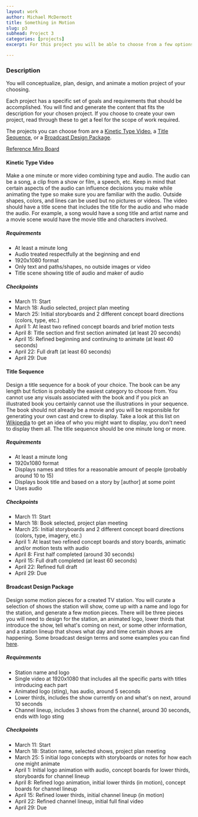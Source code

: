 ```yaml
---
layout: work
author: Michael McDermott
title: Something in Motion
slug: p3
subhead: Project 3
categories: [projects]
excerpt: For this project you will be able to choose from a few options below or create your own project. If generating your own project you need to make sure to create a schedule and similar outcomes to the projects listed below.

---
```


### Description
You will conceptualize, plan, design, and animate a motion project of your choosing.

Each project has a specific set of goals and requirements that should be accomplished. You will find and  generate the content that fits the description for your chosen project. If you choose to create your own project, read through these to get a feel for the scope of work required.

The projects you can choose from are a <a href="#kinetic">Kinetic Type Video</a>, a <a href="#title">Title Sequence</a>, or a <a href="#broadcast">Broadcast Design Package</a>.

[Reference Miro Board](https://miro.com/app/board/uXjVOGIWaYc=/?invite_link_id=252614769573)

#### <span id="kinetic">Kinetic Type Video</span>
Make a one minute or more video combining type and audio. The audio can be a song, a clip from a show or film, a speech, etc. Keep in mind that certain aspects of the audio can influence decisions you make while animating the type so make sure you are familiar with the audio. Outside shapes, colors, and lines can be used but no pictures or videos. The video should have a title scene that includes the title for the audio and who made the audio. For example, a song would have a song title and artist name and a movie scene would have the movie title and characters involved.

##### Requirements
* At least a minute long
* Audio treated respectfully at the beginning and end
* 1920x1080 format
* Only text and paths/shapes, no outside images or video
* Title scene showing title of audio and maker of audio

##### Checkpoints
* March 11: Start
* March 18: Audio selected, project plan meeting
* March 25: Initial storyboards and 2 different concept board directions (colors, type, etc.)
* April 1: At least two refined concept boards and brief motion tests
* April 8: Title section and first section animated (at least 20 seconds)
* April 15: Refined beginning and continuing to animate (at least 40 seconds)
* April 22: Full draft (at least 60 seconds)
* April 29: Due

#### <span id="title">Title Sequence</span>
Design a title sequence for a book of your choice. The book can be any length but fiction is probably the easiest category to choose from. You cannot use any visuals associated with the book and if you pick an illustrated book you certainly cannot use the illustrations in your sequence. The book should not already be a movie and you will be responsible for generating your own cast and crew to display. Take a look at this list on [Wikipedia](https://en.wikipedia.org/wiki/Opening_credits#Common_opening_credits_order) to get an idea of who you might want to display, you don't need to display them all. The title sequence should be one minute long or more.

##### Requirements
* At least a minute long
* 1920x1080 format
* Displays names and titles for a reasonable amount of people (probably around 10 to 15)
* Displays book title and based on a story by [author] at some point
* Uses audio

##### Checkpoints
* March 11: Start
* March 18: Book selected, project plan meeting
* March 25: Initial storyboards and 2 different concept board directions (colors, type, imagery, etc.)
* April 1: At least two refined concept boards and story boards, animatic and/or motion tests with audio
* April 8: First half completed (around 30 seconds)
* April 15: Full draft completed (at least 60 seconds)
* April 22: Refined full draft
* April 29: Due

#### <span id="broadcast">Broadcast Design Package</span>
Design some motion pieces for a created TV station. You will curate a selection of shows the station will show, come up with a name and logo for the station, and generate a few motion pieces. There will be three pieces you will need to design for the station, an animated logo, lower thirds that introduce the show, tell what's coming on next, or some other information, and a station lineup that shows what day and time certain shows are happening. Some broadcast design terms and some examples you can find [here](https://motionarray.com/learn/motion-design/broadcast-design-terms/).

##### Requirements
* Station name and logo
* Single video at 1920x1080 that includes all the specific parts with titles introducing each part
* Animated logo (sting), has audio, around 5 seconds
* Lower thirds, includes the show currently on and what's on next, around 10 seconds
* Channel lineup, includes 3 shows from the channel, around 30 seconds, ends with logo sting

##### Checkpoints
* March 11: Start
* March 18: Station name, selected shows, project plan meeting
* March 25: 5 initial logo concepts with storyboards or notes for how each one might animate
* April 1: Initial logo animation with audio, concept boards for lower thirds, storyboards for channel lineup
* April 8: Refined logo animation, initial lower thirds (in motion), concept boards for channel lineup
* April 15: Refined lower thirds, initial channel lineup (in motion)
* April 22: Refined channel lineup, initial full final video
* April 29: Due
